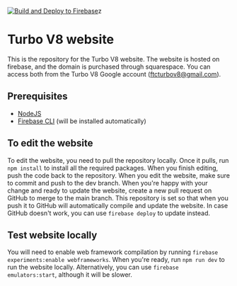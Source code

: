 [![Build and Deploy to Firebase](https://github.com/Turbo-V8-14259/Website/actions/workflows/firebase-hosting-merge.yml/badge.svg)](https://github.com/Turbo-V8-14259/Website/actions/workflows/firebase-hosting-merge.yml)z
# Turbo V8 website
This is the repository for the Turbo V8 website. The website is hosted on firebase, and the domain is purchased through squarespace. You can access both from the Turbo V8 Google account (ftcturbov8@gmail.com).

## Prerequisites


* [NodeJS](https://nodejs.org/en/learn/getting-started/how-to-install-nodejs)
* [Firebase CLI](https://firebase.google.com/docs/cli) (will be installed automatically)

## To edit the website

To edit the website, you need to pull the repository locally. Once it pulls, run `npm install` to install all the required packages. When you finish editing, push the code back to the repository. When you edit the website, make sure to commit and push to the dev branch. When you're happy with your change and ready to update the website, create a new pull request on GitHub to merge to the main branch. This repository is set so that when you push it to GitHub will automatically compile and update the website. In case GitHub doesn't work, you can use `firebase deploy` to update instead.

## Test website locally

You will need to enable web framework compilation by running `firebase experiments:enable webframeworks`. When you're ready, run `npm run dev` to run the website locally. Alternatively, you can use `firebase emulators:start`, although it will be slower.